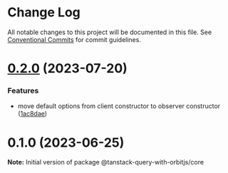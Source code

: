 # Change Log

All notable changes to this project will be documented in this file.
See [Conventional Commits](https://conventionalcommits.org) for commit guidelines.

# [0.2.0](https://github.com/DanielGiljam/tanstack-query-with-orbitjs/compare/@tanstack-query-with-orbitjs/core@0.1.0...@tanstack-query-with-orbitjs/core@0.2.0) (2023-07-20)

### Features

-   move default options from client constructor to observer constructor ([1ac8dae](https://github.com/DanielGiljam/tanstack-query-with-orbitjs/commit/1ac8dae6b1d0db344fa3746f011259d057cc1aa6))

# 0.1.0 (2023-06-25)

**Note:** Initial version of package @tanstack-query-with-orbitjs/core

